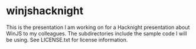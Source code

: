 winjshacknight
==============

This is the presentation I am working on for a Hacknight presentation about WinJS to my colleagues. The subdirectories include the sample code I will be using. See LICENSE.txt for license information.

